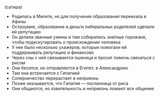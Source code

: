 (сатира)
- Родилась в Милете, но для получения образования переехала в Афины
- Остроумие, образование и деньги либеральных родителей сделали ей репутацию
- Он делала званные ужины и там собирались знатные горожане, чтобы подискутировать о происхождении человека
- У нее было несколько ухажеров, которые помогали ей поддерживать репутацию и финансово
- Через сны с ней связывается пшеница и просит помочь связаться с рисом
- Она бесится, но отправляется в Египет, в Александрию
- Там она встречается с Гипатией
- Соперничество перерастает в неприязнь
- Позже оказывается, что Гипатия — посланница от риса
- Они общаются, но язвительность и неприязнь ломают все общение